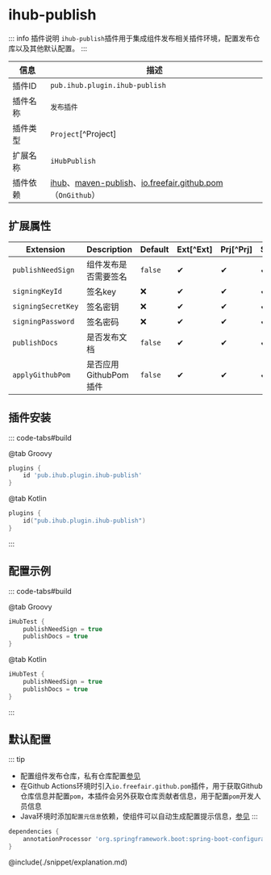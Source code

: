 # ihub-publish

::: info 插件说明
`ihub-publish`插件用于集成组件发布相关插件环境，配置发布仓库以及其他默认配置。
:::

| 信息 | 描述 |
|------ |----|
| 插件ID | `pub.ihub.plugin.ihub-publish` |
| 插件名称 | `发布插件` |
| 插件类型 | `Project`[^Project] |
| 扩展名称 | `iHubPublish` |
| 插件依赖 | [ihub](iHub)、[maven-publish](https://docs.gradle.org/current/userguide/publishing_maven.html)、[io.freefair.github.pom](https://plugins.gradle.org/plugin/io.freefair.github.pom)（`OnGithub`） |

## 扩展属性

| Extension | Description | Default | Ext[^Ext] | Prj[^Prj] | Sys[^Sys] | Env[^Env] |
| --------- | ----------- | ------- |---|----|---|---|
| `publishNeedSign` | 组件发布是否需要签名 | `false` | ✔ | ✔  | ✔ | ❌ |
| `signingKeyId` | 签名key | ❌ | ✔ | ✔  | ✔ | ✔ |
| `signingSecretKey` | 签名密钥 | ❌ | ✔ | ✔  | ✔ | ✔ |
| `signingPassword` | 签名密码 | ❌ | ✔ | ✔  | ✔ | ✔ |
| `publishDocs` | 是否发布文档 | `false` | ✔ | ✔  | ✔ | ❌ |
| `applyGithubPom` | 是否应用GithubPom插件 | `false` | ✔ | ✔  | ✔ | ❌ |

## 插件安装

::: code-tabs#build

@tab Groovy

```groovy
plugins {
    id 'pub.ihub.plugin.ihub-publish'
}
```

@tab Kotlin

```kotlin
plugins {
    id("pub.ihub.plugin.ihub-publish")
}
```

:::

## 配置示例

::: code-tabs#build

@tab Groovy

```groovy
iHubTest {
    publishNeedSign = true
    publishDocs = true
}
```

@tab Kotlin

```kotlin
iHubTest {
    publishNeedSign = true
    publishDocs = true
}
```

:::

## 默认配置

::: tip
- 配置组件发布仓库，私有仓库配置[参见](iHub#扩展属性)
- 在Github Actions环境时引入`io.freefair.github.pom`插件，用于获取Github仓库信息并配置`pom`，本插件会另外获取仓库贡献者信息，用于配置`pom`开发人员信息
- Java环境时添加`配置元信息`依赖，使组件可以自动生成配置提示信息，[参见](https://docs.spring.io/spring-boot/docs/2.5.5/reference/html/configuration-metadata.html#configuration-metadata)
:::

```groovy
dependencies {
    annotationProcessor 'org.springframework.boot:spring-boot-configuration-processor'
}
```

@include(./snippet/explanation.md)